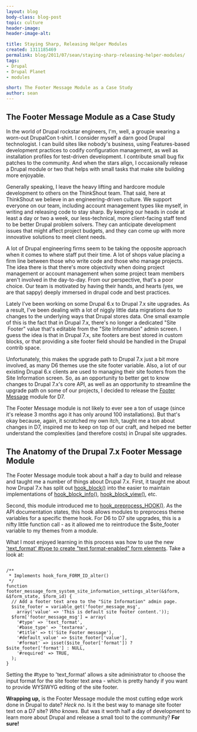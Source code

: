 ```yaml
---
layout: blog
body-class: blog-post
topic: culture
header-image:
header-image-alt:

title: Staying Sharp, Releasing Helper Modules
created: 1311185469
permalink: blog/2011/07/sean/staying-sharp-releasing-helper-modules/
tags:
- Drupal
- Drupal Planet
- modules

short: The Footer Message Module as a Case Study
author: sean
---
```

<h2>The Footer Message Module as a Case Study</h2><p>In the world of Drupal rockstar engineers, I'm, well, a groupie wearing a worn-out DrupalCon t-shirt. I consider myself a darn good Drupal technologist. I can build sites like nobody's business, using Features-based development practices to codify configuration management, as well as installation profiles for test-driven development. I contribute small bug fix patches to the community. And when the stars align, I occasionally release a Drupal module or two that helps with small tasks that make site building more enjoyable.</p><!-- break --><p>Generally speaking, I leave the heavy lifting and hardcore module development to others on the ThinkShout team. That said, here at ThinkShout we believe in an engineering-driven culture. We support everyone on our team, including account management types like myself, in writing and releasing code to stay sharp. By keeping our heads in code at least a day or two a week, our less-technical, more client-facing staff tend to be better Drupal problem solvers. They can anticipate development issues that might affect project budgets, and they can come up with more innovative solutions to meet client needs.</p><p>A lot of Drupal engineering firms seem to be taking the opposite approach when it comes to where staff put their time. A lot of shops value placing a firm line between those who write code and those who manage projects. The idea there is that there's more objectivity when doing project management or account management when some project team members aren't involved in the day-to-day. From our perspective, that's a poor choice. Our team is motivated by having their hands, and hearts (yes, we are that sappy) deeply immersed in drupal code and best practices.</p><p>Lately I've been working on some Drupal 6.x to Drupal 7.x site upgrades. As a result, I've been dealing with a lot of niggly little data migrations due to changes to the underlying ways that Drupal stores data. One small example of this is the fact that in Drupal 7.x, there's no longer a dedicated "Site &nbsp;Footer" value that's editable from the "Site Information" admin screen. I guess the idea is that in Drupal 7.x, site footers are best stored in custom blocks, or that providing a site footer field should be handled in the Drupal contrib space.</p><p>Unfortunately, this makes the upgrade path to Drupal 7.x just a bit more involved, as many D6 themes use the site footer variable. Also, a lot of our existing Drupal 6.x clients are used to managing their site footers from the Site Information screen. So, as an opportunity to better get to know changes to Drupal 7.x's core API, as well as an opportunity to streamline the upgrade path on some of our projects, I decided to release the&nbsp;<a href="http://drupal.org/project/footer_message" target="_blank">Footer Message</a> module for D7.</p><p>The Footer Message module is not likely to ever see a ton of usage (since it's release 3 months ago it has only around 100 installations). But that's okay because, again, it scratched my own itch, taught me a ton about changes in D7, inspired me to keep on top of our craft, and helped me better understand the complexities (and therefore costs) in Drupal site upgrades.</p><h2>The Anatomy of the Drupal 7.x Footer Message Module</h2><p>The Footer Message module took about a half a day to build and release and taught me a number of things about Drupal 7.x. First, it taught me about how Drupal 7.x has split out&nbsp;<a href="http://api.drupal.org/api/drupal/developer--hooks--core.php/function/hook_block/6" target="_blank">hook_block()</a> into the easier to maintain implementations of&nbsp;<a href="http://api.drupal.org/api/drupal/modules--block--block.api.php/function/hook_block_info/7" target="_blank">hook_block_info()</a>, <a href="http://api.drupal.org/api/drupal/modules--block--block.api.php/function/hook_block_view/7" target="_blank">hook_block_view()</a>, etc.</p><p>Second, this module introduced me to <a href="http://api.drupal.org/api/drupal/modules--system--theme.api.php/function/hook_preprocess_HOOK/7" target="_blank">hook_preprocess_HOOK()</a>. As the API documentation states, this hook allows modules to preprocess theme variables for a specific theme hook. For D6 to D7 site upgrades, this is a nifty little function call - as it allowed me to reintroduce the $site_footer variable to my themes from a module.</p><p>What I most enjoyed learning in this process was how to use the new <a href="http://drupal.org/update/modules/6/7#text_format" target="_blank">'text_format' #type to create "text format-enabled" form elements</a>. Take a look at:</p>
<pre><code>
/**
 * Implements hook_form_FORM_ID_alter()
 */
function footer_message_form_system_site_information_settings_alter(&amp;$form, &amp;$form_state, $form_id) {	
  // Add a footer text area to the "Site Information" admin page.
  $site_footer = variable_get('footer_message_msg',
    array('value' =&gt; 'This is default site footer content.'));
  $form['footer_message_msg'] = array(
    '#type' =&gt; 'text_format',
    '#base_type' =&gt; 'textarea',
    '#title' =&gt; t('Site Footer message'),
    '#default_value' =&gt; $site_footer['value'],
    '#format' =&gt; isset($site_footer['format']) ? $site_footer['format'] : NULL, 
    '#required' =&gt; TRUE,
  );
}
</code></pre>
<p>Setting the #type to 'text_format' allows a site administrator to choose the input format for the site footer text area - which is pretty handy if you want to provide WYSIWYG editing of the site footer.</p><p><strong>Wrapping up,</strong> is the Footer Message module the most cutting edge work done in Drupal to date? <em>Heck no.</em> Is it the best way to manage site footer text on a D7 site? <em>Who knows.</em> But was it worth half a day of development to learn more about Drupal and release a small tool to the community? <strong>For sure!</strong></p>
